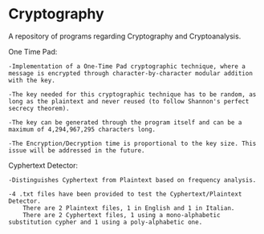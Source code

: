 # Cryptography
A repository of programs regarding Cryptography and Cryptoanalysis.

One Time Pad:

    -Implementation of a One-Time Pad cryptographic technique, where a message is encrypted through character-by-character modular addition with the key.
  
    -The key needed for this cryptographic technique has to be random, as long as the plaintext and never reused (to follow Shannon's perfect secrecy theorem). 
  
    -The key can be generated through the program itself and can be a maximum of 4,294,967,295 characters long.
  
    -The Encryption/Decryption time is proportional to the key size. This issue will be addressed in the future.
  
  
Cyphertext Detector:

    -Distinguishes Cyphertext from Plaintext based on frequency analysis.
    
    -4 .txt files have been provided to test the Cyphertext/Plaintext Detector. 
        There are 2 Plaintext files, 1 in English and 1 in Italian.
        There are 2 Cyphertext files, 1 using a mono-alphabetic substitution cypher and 1 using a poly-alphabetic one.
